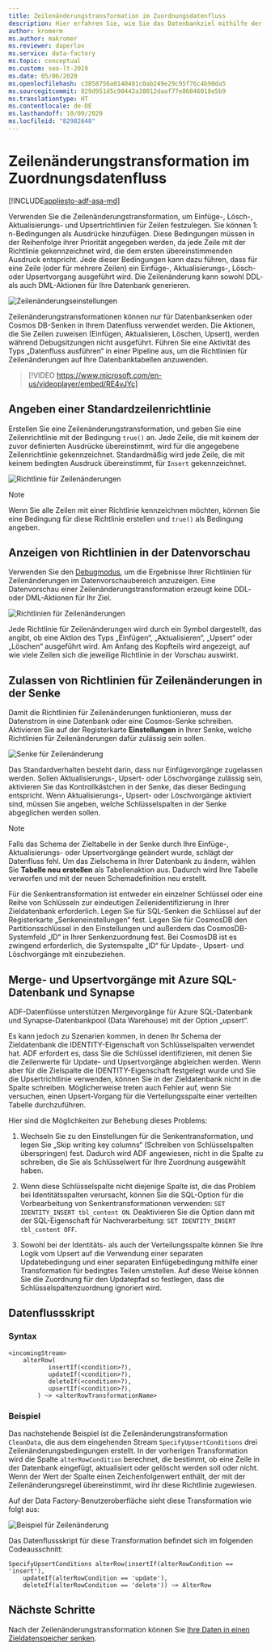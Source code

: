 ```yaml
---
title: Zeilenänderungstransformation im Zuordnungsdatenfluss
description: Hier erfahren Sie, wie Sie das Datenbankziel mithilfe der Zeilenänderungstransformation im Zuordnungsdatenfluss aktualisieren.
author: kromerm
ms.author: makromer
ms.reviewer: daperlov
ms.service: data-factory
ms.topic: conceptual
ms.custom: seo-lt-2019
ms.date: 05/06/2020
ms.openlocfilehash: c3858756a0140481c0ab249e29c95f76c4b90da5
ms.sourcegitcommit: 829d951d5c90442a38012daaf77e86046018e5b9
ms.translationtype: HT
ms.contentlocale: de-DE
ms.lasthandoff: 10/09/2020
ms.locfileid: "82982648"
---
```

# <a name="alter-row-transformation-in-mapping-data-flow"></a>Zeilenänderungstransformation im Zuordnungsdatenfluss

[!INCLUDE[appliesto-adf-asa-md](includes/appliesto-adf-asa-md.md)]

Verwenden Sie die Zeilenänderungstransformation, um Einfüge-, Lösch-, Aktualisierungs- und Upsertrichtlinien für Zeilen festzulegen. Sie können 1: n-Bedingungen als Ausdrücke hinzufügen. Diese Bedingungen müssen in der Reihenfolge ihrer Priorität angegeben werden, da jede Zeile mit der Richtlinie gekennzeichnet wird, die dem ersten übereinstimmenden Ausdruck entspricht. Jede dieser Bedingungen kann dazu führen, dass für eine Zeile (oder für mehrere Zeilen) ein Einfüge-, Aktualisierungs-, Lösch- oder Upsertvorgang ausgeführt wird. Die Zeilenänderung kann sowohl DDL- als auch DML-Aktionen für Ihre Datenbank generieren.

![Zeilenänderungseinstellungen](media/data-flow/alter-row1.png "Zeilenänderungseinstellungen")

Zeilenänderungstransformationen können nur für Datenbanksenken oder Cosmos DB-Senken in Ihrem Datenfluss verwendet werden. Die Aktionen, die Sie Zeilen zuweisen (Einfügen, Aktualisieren, Löschen, Upsert), werden während Debugsitzungen nicht ausgeführt. Führen Sie eine Aktivität des Typs „Datenfluss ausführen“ in einer Pipeline aus, um die Richtlinien für Zeilenänderungen auf Ihre Datenbanktabellen anzuwenden.

> [!VIDEO https://www.microsoft.com/en-us/videoplayer/embed/RE4vJYc]

## <a name="specify-a-default-row-policy"></a>Angeben einer Standardzeilenrichtlinie

Erstellen Sie eine Zeilenänderungstransformation, und geben Sie eine Zeilenrichtlinie mit der Bedingung `true()` an. Jede Zeile, die mit keinem der zuvor definierten Ausdrücke übereinstimmt, wird für die angegebene Zeilenrichtlinie gekennzeichnet. Standardmäßig wird jede Zeile, die mit keinem bedingten Ausdruck übereinstimmt, für `Insert` gekennzeichnet.

![Richtlinie für Zeilenänderungen](media/data-flow/alter-row4.png "Richtlinie für Zeilenänderungen")

> [!NOTE]
> Wenn Sie alle Zeilen mit einer Richtlinie kennzeichnen möchten, können Sie eine Bedingung für diese Richtlinie erstellen und `true()` als Bedingung angeben.

## <a name="view-policies-in-data-preview"></a>Anzeigen von Richtlinien in der Datenvorschau

Verwenden Sie den [Debugmodus](concepts-data-flow-debug-mode.md), um die Ergebnisse Ihrer Richtlinien für Zeilenänderungen im Datenvorschaubereich anzuzeigen. Eine Datenvorschau einer Zeilenänderungstransformation erzeugt keine DDL- oder DML-Aktionen für Ihr Ziel.

![Richtlinien für Zeilenänderungen](media/data-flow/alter-row3.png "Richtlinien für Zeilenänderungen")

Jede Richtlinie für Zeilenänderungen wird durch ein Symbol dargestellt, das angibt, ob eine Aktion des Typs „Einfügen“, „Aktualisieren“, „Upsert“ oder „Löschen“ ausgeführt wird. Am Anfang des Kopfteils wird angezeigt, auf wie viele Zeilen sich die jeweilige Richtlinie in der Vorschau auswirkt.

## <a name="allow-alter-row-policies-in-sink"></a>Zulassen von Richtlinien für Zeilenänderungen in der Senke

Damit die Richtlinien für Zeilenänderungen funktionieren, muss der Datenstrom in eine Datenbank oder eine Cosmos-Senke schreiben. Aktivieren Sie auf der Registerkarte **Einstellungen** in Ihrer Senke, welche Richtlinien für Zeilenänderungen dafür zulässig sein sollen.

![Senke für Zeilenänderung](media/data-flow/alter-row2.png "Senke für Zeilenänderung")

Das Standardverhalten besteht darin, dass nur Einfügevorgänge zugelassen werden. Sollen Aktualisierungs-, Upsert- oder Löschvorgänge zulässig sein, aktivieren Sie das Kontrollkästchen in der Senke, das dieser Bedingung entspricht. Wenn Aktualisierungs-, Upsert- oder Löschvorgänge aktiviert sind, müssen Sie angeben, welche Schlüsselspalten in der Senke abgeglichen werden sollen.

> [!NOTE]
> Falls das Schema der Zieltabelle in der Senke durch Ihre Einfüge-, Aktualisierungs- oder Upsertvorgänge geändert wurde, schlägt der Datenfluss fehl. Um das Zielschema in Ihrer Datenbank zu ändern, wählen Sie **Tabelle neu erstellen** als Tabellenaktion aus. Dadurch wird Ihre Tabelle verworfen und mit der neuen Schemadefinition neu erstellt.

Für die Senkentransformation ist entweder ein einzelner Schlüssel oder eine Reihe von Schlüsseln zur eindeutigen Zeilenidentifizierung in Ihrer Zieldatenbank erforderlich. Legen Sie für SQL-Senken die Schlüssel auf der Registerkarte „Senkeneinstellungen“ fest. Legen Sie für CosmosDB den Partitionsschlüssel in den Einstellungen und außerdem das CosmosDB-Systemfeld „ID“ in Ihrer Senkenzuordnung fest. Bei CosmosDB ist es zwingend erforderlich, die Systemspalte „ID“ für Update-, Upsert- und Löschvorgänge mit einzubeziehen.

## <a name="merges-and-upserts-with-azure-sql-database-and-synapse"></a>Merge- und Upsertvorgänge mit Azure SQL-Datenbank und Synapse

ADF-Datenflüsse unterstützen Mergevorgänge für Azure SQL-Datenbank und Synapse-Datenbankpool (Data Warehouse) mit der Option „upsert“.

Es kann jedoch zu Szenarien kommen, in denen Ihr Schema der Zieldatenbank die IDENTITY-Eigenschaft von Schlüsselspalten verwendet hat. ADF erfordert es, dass Sie die Schlüssel identifizieren, mit denen Sie die Zeilenwerte für Update- und Upsertvorgänge abgleichen werden. Wenn aber für die Zielspalte die IDENTITY-Eigenschaft festgelegt wurde und Sie die Upsertrichtlinie verwenden, können Sie in der Zieldatenbank nicht in die Spalte schreiben. Möglicherweise treten auch Fehler auf, wenn Sie versuchen, einen Upsert-Vorgang für die Verteilungsspalte einer verteilten Tabelle durchzuführen.

Hier sind die Möglichkeiten zur Behebung dieses Problems:

1. Wechseln Sie zu den Einstellungen für die Senkentransformation, und legen Sie „Skip writing key columns“ (Schreiben von Schlüsselspalten überspringen) fest. Dadurch wird ADF angewiesen, nicht in die Spalte zu schreiben, die Sie als Schlüsselwert für Ihre Zuordnung ausgewählt haben.

2. Wenn diese Schlüsselspalte nicht diejenige Spalte ist, die das Problem bei Identitätsspalten verursacht, können Sie die SQL-Option für die Vorbearbeitung von Senkentransformationen verwenden: ```SET IDENTITY_INSERT tbl_content ON```. Deaktivieren Sie die Option dann mit der SQL-Eigenschaft für Nachverarbeitung: ```SET IDENTITY_INSERT tbl_content OFF```.

3. Sowohl bei der Identitäts- als auch der Verteilungsspalte können Sie Ihre Logik vom Upsert auf die Verwendung einer separaten Updatebedingung und einer separaten Einfügebedingung mithilfe einer Transformation für bedingtes Teilen umstellen. Auf diese Weise können Sie die Zuordnung für den Updatepfad so festlegen, dass die Schlüsselspaltenzuordnung ignoriert wird.

## <a name="data-flow-script"></a>Datenflussskript

### <a name="syntax"></a>Syntax

```
<incomingStream>
    alterRow(
           insertIf(<condition>?),
           updateIf(<condition>?),
           deleteIf(<condition>?),
           upsertIf(<condition>?),
        ) ~> <alterRowTransformationName>
```

### <a name="example"></a>Beispiel

Das nachstehende Beispiel ist die Zeilenänderungstransformation `CleanData`, die aus dem eingehenden Stream `SpecifyUpsertConditions` drei Zeilenänderungsbedingungen erstellt. In der vorherigen Transformation wird die Spalte `alterRowCondition` berechnet, die bestimmt, ob eine Zeile in der Datenbank eingefügt, aktualisiert oder gelöscht werden soll oder nicht. Wenn der Wert der Spalte einen Zeichenfolgenwert enthält, der mit der Zeilenänderungsregel übereinstimmt, wird ihr diese Richtlinie zugewiesen.

Auf der Data Factory-Benutzeroberfläche sieht diese Transformation wie folgt aus:

![Beispiel für Zeilenänderung](media/data-flow/alter-row4.png "Beispiel für Zeilenänderung")

Das Datenflussskript für diese Transformation befindet sich im folgenden Codeausschnitt:

```
SpecifyUpsertConditions alterRow(insertIf(alterRowCondition == 'insert'),
    updateIf(alterRowCondition == 'update'),
    deleteIf(alterRowCondition == 'delete')) ~> AlterRow
```

## <a name="next-steps"></a>Nächste Schritte

Nach der Zeilenänderungstransformation können Sie [Ihre Daten in einen Zieldatenspeicher senken](data-flow-sink.md).
